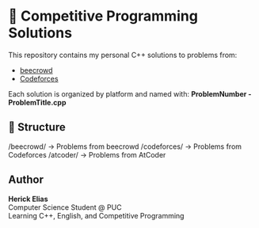 # 🏁 Competitive Programming Solutions

This repository contains my personal C++ solutions to problems from:
- [beecrowd](https://www.beecrowd.com.br/)
- [Codeforces](https://codeforces.com/)

Each solution is organized by platform and named with: **ProblemNumber - ProblemTitle.cpp**

## 📁 Structure

/beecrowd/ → Problems from beecrowd
/codeforces/ → Problems from Codeforces
/atcoder/ → Problems from AtCoder


## Author

**Herick Elias**  
Computer Science Student @ PUC  
Learning C++, English, and Competitive Programming 